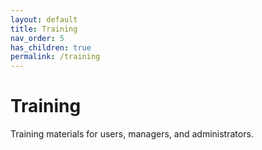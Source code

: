 ```yaml
---
layout: default
title: Training
nav_order: 5
has_children: true
permalink: /training
---
```


# Training

Training materials for users, managers, and administrators.
